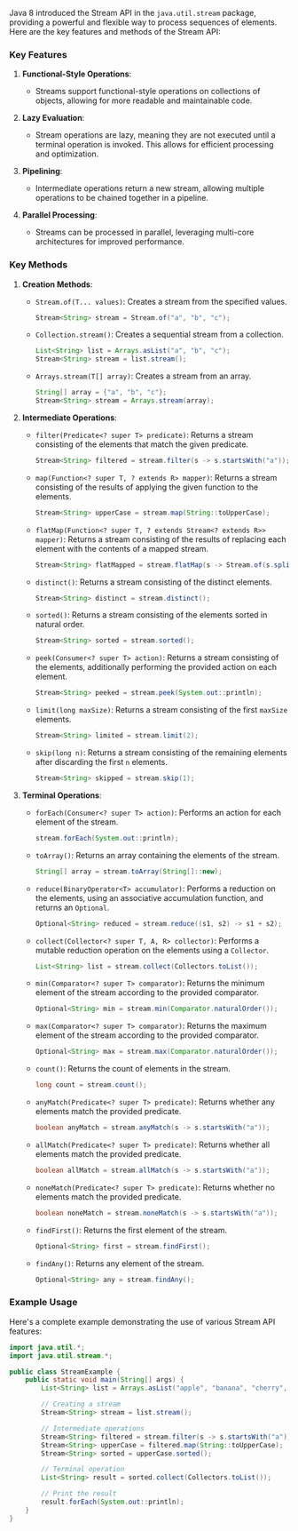 Java 8 introduced the Stream API in the `java.util.stream` package, providing a powerful and flexible way to process sequences of elements. Here are the key features and methods of the Stream API:

### Key Features

1. **Functional-Style Operations**:
   - Streams support functional-style operations on collections of objects, allowing for more readable and maintainable code.

2. **Lazy Evaluation**:
   - Stream operations are lazy, meaning they are not executed until a terminal operation is invoked. This allows for efficient processing and optimization.

3. **Pipelining**:
   - Intermediate operations return a new stream, allowing multiple operations to be chained together in a pipeline.

4. **Parallel Processing**:
   - Streams can be processed in parallel, leveraging multi-core architectures for improved performance.

### Key Methods

1. **Creation Methods**:
   - `Stream.of(T... values)`: Creates a stream from the specified values.
     ```java
     Stream<String> stream = Stream.of("a", "b", "c");
     ```
   - `Collection.stream()`: Creates a sequential stream from a collection.
     ```java
     List<String> list = Arrays.asList("a", "b", "c");
     Stream<String> stream = list.stream();
     ```
   - `Arrays.stream(T[] array)`: Creates a stream from an array.
     ```java
     String[] array = {"a", "b", "c"};
     Stream<String> stream = Arrays.stream(array);
     ```

2. **Intermediate Operations**:
   - `filter(Predicate<? super T> predicate)`: Returns a stream consisting of the elements that match the given predicate.
     ```java
     Stream<String> filtered = stream.filter(s -> s.startsWith("a"));
     ```
   - `map(Function<? super T, ? extends R> mapper)`: Returns a stream consisting of the results of applying the given function to the elements.
     ```java
     Stream<String> upperCase = stream.map(String::toUpperCase);
     ```
   - `flatMap(Function<? super T, ? extends Stream<? extends R>> mapper)`: Returns a stream consisting of the results of replacing each element with the contents of a mapped stream.
     ```java
     Stream<String> flatMapped = stream.flatMap(s -> Stream.of(s.split("")));
     ```
   - `distinct()`: Returns a stream consisting of the distinct elements.
     ```java
     Stream<String> distinct = stream.distinct();
     ```
   - `sorted()`: Returns a stream consisting of the elements sorted in natural order.
     ```java
     Stream<String> sorted = stream.sorted();
     ```
   - `peek(Consumer<? super T> action)`: Returns a stream consisting of the elements, additionally performing the provided action on each element.
     ```java
     Stream<String> peeked = stream.peek(System.out::println);
     ```
   - `limit(long maxSize)`: Returns a stream consisting of the first `maxSize` elements.
     ```java
     Stream<String> limited = stream.limit(2);
     ```
   - `skip(long n)`: Returns a stream consisting of the remaining elements after discarding the first `n` elements.
     ```java
     Stream<String> skipped = stream.skip(1);
     ```

3. **Terminal Operations**:
   - `forEach(Consumer<? super T> action)`: Performs an action for each element of the stream.
     ```java
     stream.forEach(System.out::println);
     ```
   - `toArray()`: Returns an array containing the elements of the stream.
     ```java
     String[] array = stream.toArray(String[]::new);
     ```
   - `reduce(BinaryOperator<T> accumulator)`: Performs a reduction on the elements, using an associative accumulation function, and returns an `Optional`.
     ```java
     Optional<String> reduced = stream.reduce((s1, s2) -> s1 + s2);
     ```
   - `collect(Collector<? super T, A, R> collector)`: Performs a mutable reduction operation on the elements using a `Collector`.
     ```java
     List<String> list = stream.collect(Collectors.toList());
     ```
   - `min(Comparator<? super T> comparator)`: Returns the minimum element of the stream according to the provided comparator.
     ```java
     Optional<String> min = stream.min(Comparator.naturalOrder());
     ```
   - `max(Comparator<? super T> comparator)`: Returns the maximum element of the stream according to the provided comparator.
     ```java
     Optional<String> max = stream.max(Comparator.naturalOrder());
     ```
   - `count()`: Returns the count of elements in the stream.
     ```java
     long count = stream.count();
     ```
   - `anyMatch(Predicate<? super T> predicate)`: Returns whether any elements match the provided predicate.
     ```java
     boolean anyMatch = stream.anyMatch(s -> s.startsWith("a"));
     ```
   - `allMatch(Predicate<? super T> predicate)`: Returns whether all elements match the provided predicate.
     ```java
     boolean allMatch = stream.allMatch(s -> s.startsWith("a"));
     ```
   - `noneMatch(Predicate<? super T> predicate)`: Returns whether no elements match the provided predicate.
     ```java
     boolean noneMatch = stream.noneMatch(s -> s.startsWith("a"));
     ```
   - `findFirst()`: Returns the first element of the stream.
     ```java
     Optional<String> first = stream.findFirst();
     ```
   - `findAny()`: Returns any element of the stream.
     ```java
     Optional<String> any = stream.findAny();
     ```

### Example Usage

Here's a complete example demonstrating the use of various Stream API features:

```java
import java.util.*;
import java.util.stream.*;

public class StreamExample {
    public static void main(String[] args) {
        List<String> list = Arrays.asList("apple", "banana", "cherry", "date", "elderberry");

        // Creating a stream
        Stream<String> stream = list.stream();

        // Intermediate operations
        Stream<String> filtered = stream.filter(s -> s.startsWith("a"));
        Stream<String> upperCase = filtered.map(String::toUpperCase);
        Stream<String> sorted = upperCase.sorted();

        // Terminal operation
        List<String> result = sorted.collect(Collectors.toList());

        // Print the result
        result.forEach(System.out::println);
    }
}
